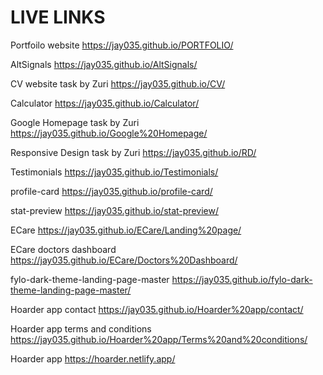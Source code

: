 # LIVE LINKS

Portfoilo website
https://jay035.github.io/PORTFOLIO/

AltSignals
https://jay035.github.io/AltSignals/

CV website task by Zuri
https://jay035.github.io/CV/

Calculator
https://jay035.github.io/Calculator/

Google Homepage task by Zuri
https://jay035.github.io/Google%20Homepage/

Responsive Design task by Zuri
https://jay035.github.io/RD/

Testimonials
https://jay035.github.io/Testimonials/

profile-card
https://jay035.github.io/profile-card/

stat-preview
https://jay035.github.io/stat-preview/

ECare
https://jay035.github.io/ECare/Landing%20page/

ECare doctors dashboard
https://jay035.github.io/ECare/Doctors%20Dashboard/

fylo-dark-theme-landing-page-master
https://jay035.github.io/fylo-dark-theme-landing-page-master/

Hoarder app contact
https://jay035.github.io/Hoarder%20app/contact/

Hoarder app terms and conditions
https://jay035.github.io/Hoarder%20app/Terms%20and%20conditions/

Hoarder app 
https://hoarder.netlify.app/
